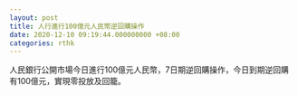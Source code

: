 ```yaml
---
layout: post
title: 人行進行100億元人民幣逆回購操作
date: 2020-12-10 09:19:44.000000000 +08:00
categories: rthk
---
```


人民銀行公開市場今日進行100億元人民幣，7日期逆回購操作，今日到期逆回購有100億元，實現零投放及回籠。
